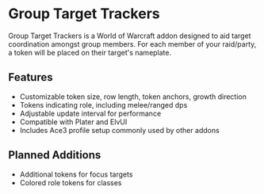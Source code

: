 # Group Target Trackers

Group Target Trackers is a World of Warcraft addon designed to aid target coordination amongst group members. For each member of your raid/party, a token will be placed on their target's nameplate. 

## Features

 - Customizable token size, row length, token anchors, growth direction
 - Tokens indicating role, including melee/ranged dps
 - Adjustable update interval for performance
 - Compatible with Plater and ElvUI
 - Includes Ace3 profile setup commonly used by other addons

## Planned Additions

 - Additional tokens for focus targets
 - Colored role tokens for classes
